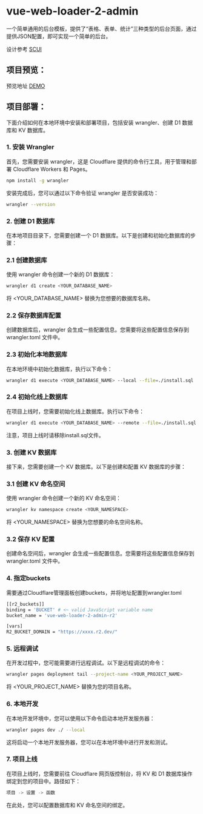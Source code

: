 # vue-web-loader-2-admin

一个简单通用的后台模板，提供了“表格、表单、统计”三种类型的后台页面，通过提供JSON配置，即可实现一个简单的后台。

设计参考  [SCUI](https://gitee.com/lolicode/scui)

## 项目预览：
预览地址  [DEMO](https://vue-web-loader-2-admin.pages.dev/)

## 项目部署：

下面介绍如何在本地环境中安装和部署项目，包括安装 wrangler、创建 D1 数据库和 KV 数据库。

### 1. 安装 Wrangler
首先，您需要安装 wrangler，这是 Cloudflare 提供的命令行工具，用于管理和部署 Cloudflare Workers 和 Pages。

```bash
npm install -g wrangler
```
安装完成后，您可以通过以下命令验证 wrangler 是否安装成功：

```bash
wrangler --version
```
### 2. 创建 D1 数据库
在本地项目目录下，您需要创建一个 D1 数据库。以下是创建和初始化数据库的步骤：

### 2.1 创建数据库
使用 wrangler 命令创建一个新的 D1 数据库：

```bash
wrangler d1 create <YOUR_DATABASE_NAME>
```
将 <YOUR_DATABASE_NAME> 替换为您想要的数据库名称。

### 2.2 保存数据库配置
创建数据库后，wrangler 会生成一些配置信息。您需要将这些配置信息保存到 wrangler.toml 文件中。

### 2.3 初始化本地数据库
在本地环境中初始化数据库，执行以下命令：

```bash
wrangler d1 execute <YOUR_DATABASE_NAME> --local --file=./install.sql
```
### 2.4 初始化线上数据库
在项目上线时，您需要初始化线上数据库。执行以下命令：

```bash
wrangler d1 execute <YOUR_DATABASE_NAME> --remote --file=./install.sql
```
注意，项目上线时请移除install.sql文件。

### 3. 创建 KV 数据库
接下来，您需要创建一个 KV 数据库。以下是创建和配置 KV 数据库的步骤：

### 3.1 创建 KV 命名空间
使用 wrangler 命令创建一个新的 KV 命名空间：

```bash
wrangler kv namespace create <YOUR_NAMESPACE>
```
将 <YOUR_NAMESPACE> 替换为您想要的命名空间名称。

### 3.2 保存 KV 配置
创建命名空间后，wrangler 会生成一些配置信息。您需要将这些配置信息保存到 wrangler.toml 文件中。

### 4. 指定buckets
需要通过Cloudflare管理面板创建buckets，并将地址配置到wrangler.toml
```bash
[[r2_buckets]]
binding = 'BUCKET' # <~ valid JavaScript variable name
bucket_name = 'vue-web-loader-2-admin-r2'

[vars]
R2_BUCKET_DOMAIN = "https://xxxx.r2.dev/"
```

### 5. 远程调试
在开发过程中，您可能需要进行远程调试。以下是远程调试的命令：

```bash
wrangler pages deployment tail --project-name <YOUR_PROJECT_NAME>
```
将 <YOUR_PROJECT_NAME> 替换为您的项目名称。

### 6. 本地开发
在本地开发环境中，您可以使用以下命令启动本地开发服务器：

```bash
wrangler pages dev ./ --local
```
这将启动一个本地开发服务器，您可以在本地环境中进行开发和测试。

### 7. 项目上线
在项目上线时，您需要前往 Cloudflare 网页版控制台，将 KV 和 D1 数据库操作绑定到您的项目中。路径如下：

```bash
项目 -> 设置 -> 函数
```
在此处，您可以配置数据库和 KV 命名空间的绑定。
